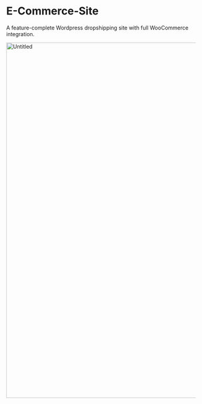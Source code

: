 # E-Commerce-Site
A feature-complete Wordpress dropshipping site with full WooCommerce integration.

<img width="946" alt="Untitled" src="https://user-images.githubusercontent.com/80986857/219493016-fb18e533-7db0-47c9-8f18-9a164f9bcfe6.png">
